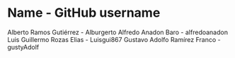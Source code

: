 # Name - GitHub username
Alberto Ramos Gutiérrez - Alburgerto
Alfredo Anadon Baro - alfredoanadon
Luis Guillermo Rozas Elias - Luisgui867
Gustavo Adolfo Ramírez Franco - gustyAdolf